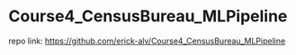 # Course4_CensusBureau_MLPipeline

repo link: https://github.com/erick-alv/Course4_CensusBureau_MLPipeline